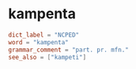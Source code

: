# kampenta

``` toml
dict_label = "NCPED"
word = "kampenta"
grammar_comment = "part. pr. mfn."
see_also = ["kampeti"]
```

